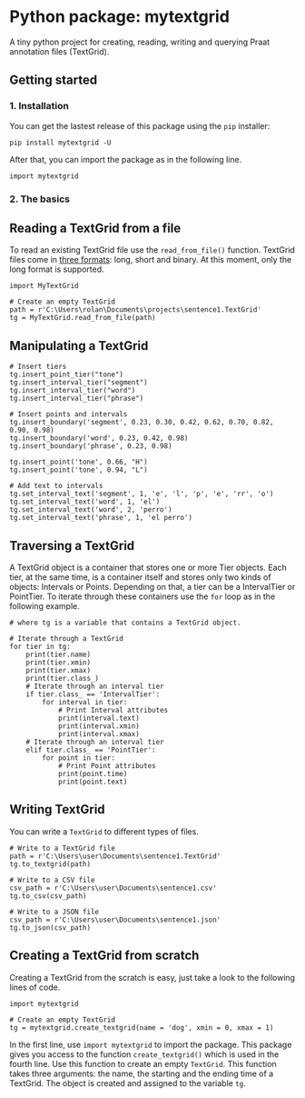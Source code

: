# Python package: mytextgrid
A tiny python project for creating, reading, writing and querying Praat annotation files (TextGrid).

## Getting started

### 1. Installation

You can get the lastest release of this package using the `pip` installer:

```
pip install mytextgrid -U
```

After that, you can import the package as in the following line.

```
import mytextgrid
```

### 2. The basics

## Reading a TextGrid from a file
To read an existing TextGrid file use the `read_from_file()` function. TextGrid files come in [three formats](https://www.fon.hum.uva.nl/praat/manual/TextGrid_file_formats.html): long, short and binary. At this moment, only the long format is supported. 

```
import MyTextGrid

# Create an empty TextGrid
path = r'C:\Users\rolan\Documents\projects\sentence1.TextGrid'
tg = MyTextGrid.read_from_file(path)
```

## Manipulating a TextGrid
```
# Insert tiers
tg.insert_point_tier("tone")
tg.insert_interval_tier("segment")
tg.insert_interval_tier("word")
tg.insert_interval_tier("phrase")

# Insert points and intervals
tg.insert_boundary('segment', 0.23, 0.30, 0.42, 0.62, 0.70, 0.82, 0.90, 0.98)
tg.insert_boundary('word', 0.23, 0.42, 0.98)
tg.insert_boundary('phrase', 0.23, 0.98)

tg.insert_point('tone', 0.66, "H")
tg.insert_point('tone', 0.94, "L")

# Add text to intervals
tg.set_interval_text('segment', 1, 'e', 'l', 'p', 'e', 'rr', 'o')
tg.set_interval_text('word', 1, 'el')
tg.set_interval_text('word', 2, 'perro')
tg.set_interval_text('phrase', 1, 'el perro')
```

## Traversing a TextGrid
A TextGrid object is a container that stores one or more Tier objects. Each tier, at the same time, is a container itself and stores only two kinds of objects: Intervals or Points. Depending on that, a tier can be a IntervalTier or PointTier. To iterate through these containers use the `for` loop as in the following example. 

```
# where tg is a variable that contains a TextGrid object.

# Iterate through a TextGrid 
for tier in tg:
    print(tier.name)
    print(tier.xmin)
    print(tier.xmax)
    print(tier.class_)
    # Iterate through an interval tier
    if tier.class_ == 'IntervalTier':
        for interval in tier:
            # Print Interval attributes
            print(interval.text)
            print(interval.xmin)
            print(interval.xmax)
    # Iterate through an interval tier
    elif tier.class_ == 'PointTier':
        for point in tier:
            # Print Point attributes
            print(point.time)
            print(point.text)
```

## Writing TextGrid

You can write a `TextGrid` to different types of files.

```
# Write to a TextGrid file
path = r'C:\Users\user\Documents\sentence1.TextGrid'
tg.to_textgrid(path)

# Write to a CSV file
csv_path = r'C:\Users\user\Documents\sentence1.csv'
tg.to_csv(csv_path)

# Write to a JSON file
csv_path = r'C:\Users\user\Documents\sentence1.json'
tg.to_json(csv_path)
```

## Creating a TextGrid from scratch

Creating a TextGrid from the scratch is easy, just take a look to the following lines of code.

```
import mytextgrid

# Create an empty TextGrid
tg = mytextgrid.create_textgrid(name = 'dog', xmin = 0, xmax = 1)
```

In the first line, use `import mytextgrid` to import the package. This package gives you access to the function `create_textgrid()` which is used in the fourth line. Use this function to create an empty `TextGrid`. This function takes three arguments: the name, the starting and the ending time of a TextGrid. The object is created and assigned to the variable `tg`.
